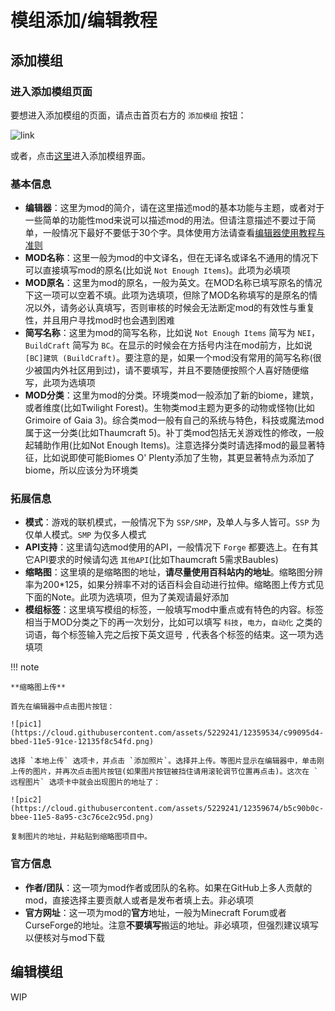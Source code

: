 # 模组添加/编辑教程

## 添加模组

### 进入添加模组页面

要想进入添加模组的页面，请点击首页右方的 `添加模组` 按钮：

![link](https://cloud.githubusercontent.com/assets/5229241/12357573/7ad0f2f4-bbe3-11e5-89d8-ebb17ffb3192.png)

或者，点击[这里](http://www.mcmod.cn/class/add)进入添加模组界面。

### 基本信息

- **编辑器**：这里为mod的简介，请在这里描述mod的基本功能与主题，或者对于一些简单的功能性mod来说可以描述mod的用法。但请注意描述不要过于简单，一般情况下最好不要低于30个字。具体使用方法请查看[编辑器使用教程与准则]()
- **MOD名称**：这里一般为mod的中文译名，但在无译名或译名不通用的情况下可以直接填写mod的原名(比如说 `Not Enough Items`)。此项为必填项
- **MOD原名**：这里为mod的原名，一般为英文。在MOD名称已填写原名的情况下这一项可以空着不填。此项为选填项，但除了MOD名称填写的是原名的情况以外，请务必认真填写，否则审核的时候会无法断定mod的有效性与重复性，并且用户寻找mod时也会遇到困难
- **简写名称**：这里为mod的简写名称，比如说 `Not Enough Items` 简写为 `NEI`，`BuildCraft` 简写为 `BC`。在显示的时候会在方括号内注在mod前方，比如说 `[BC]建筑 (BuildCraft)`。要注意的是，如果一个mod没有常用的简写名称(很少被国内外社区用到过)，请不要填写，并且不要随便按照个人喜好随便缩写，此项为选填项
- **MOD分类**：这里为mod的分类。环境类mod一般添加了新的biome，建筑，或者维度(比如Twilight Forest)。生物类mod主题为更多的动物或怪物(比如Grimoire of Gaia 3)。综合类mod一般有自己的系统与特色，科技或魔法mod属于这一分类(比如Thaumcraft 5)。补丁类mod包括无关游戏性的修改，一般起辅助作用(比如Not Enough Items)。注意选择分类时请选择mod的最显著特征，比如说即使可能Biomes O' Plenty添加了生物，其更显著特点为添加了biome，所以应该分为环境类

### 拓展信息

- **模式**：游戏的联机模式，一般情况下为 `SSP/SMP`，及单人与多人皆可。`SSP` 为仅单人模式。`SMP` 为仅多人模式
- **API支持**：这里请勾选mod使用的API，一般情况下 `Forge` 都要选上。在有其它API要求的时候请勾选 `其他API`(比如Thaumcraft 5需求Baubles)
- **缩略图**：这里填的是缩略图的地址，**请尽量使用百科站内的地址**。缩略图分辨率为200*125，如果分辨率不对的话百科会自动进行拉伸。缩略图上传方式见下面的Note。此项为选填项，但为了美观请最好添加
- **模组标签**：这里填写模组的标签，一般填写mod中重点或有特色的内容。标签相当于MOD分类之下的再一次划分，比如可以填写 `科技`，`电力`，`自动化` 之类的词语，每个标签输入完之后按下英文逗号 `,` 代表各个标签的结束。这一项为选填项

!!! note

	**缩略图上传**

	首先在编辑器中点击图片按钮：

	![pic1](https://cloud.githubusercontent.com/assets/5229241/12359534/c99095d4-bbed-11e5-91ce-12135f8c54fd.png)

	选择 `本地上传` 选项卡，并点击 `添加照片`。选择并上传。等图片显示在编辑器中，单击刚上传的图片，并再次点击图片按钮(如果图片按钮被挡住请用滚轮调节位置再点击)。这次在 `远程图片` 选项卡中就会出现图片的地址了：

	![pic2](https://cloud.githubusercontent.com/assets/5229241/12359674/b5c90b0c-bbee-11e5-8a95-c3c76ce2c95d.png)

	复制图片的地址，并粘贴到缩略图项目中。

### 官方信息

- **作者/团队**：这一项为mod作者或团队的名称。如果在GitHub上多人贡献的mod，直接选择主要贡献人或者是发布者填上去。非必填项
- **官方网址**：这一项为mod的**官方**地址，一般为Minecraft Forum或者CurseForge的地址。注意**不要填写**搬运的地址。非必填项，但强烈建议填写以便核对与mod下载

## 编辑模组

WIP